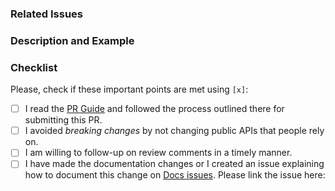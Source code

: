 
### Related Issues

<!--
- list all issues that are related to this PR (e.g: "#123, #124)
- if this PR closes some issue, use "Closes #123"
-->

### Description and Example

<!--
- if related issues don't already describe the problem you are trying to solve (and why it's important), please say it here
- try to give a small example of the most important thing you actually changed (code snippets, screenshots, file name, and others are welcomed)
-->

### Checklist

Please, check if these important points are met using `[x]`:

- [ ] I read the [PR Guide] and followed the process outlined there for submitting this PR.
- [ ] I avoided _breaking changes_ by not changing public APIs that people rely on. <!-- if that wasn't possible, please tell us why and how it changed -->
- [ ] I am willing to follow-up on review comments in a timely manner.
- [ ] I have made the documentation changes or I created an issue explaining how to document this change on [Docs issues](https://github.com/ZupIT/beagle-docs/issues). Please link the issue here:

<!-- Links -->
[PR Guide]: https://github.com/ZupIT/beagle/blob/main/doc/contributing/pull_requests.md
